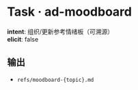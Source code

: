 # Task · ad-moodboard

**intent**: 组织/更新参考情绪板（可溯源）  
**elicit**: false

## 输出

- `refs/moodboard-{topic}.md`
